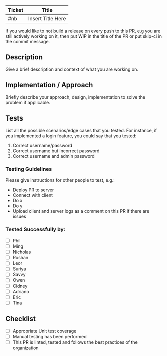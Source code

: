 | Ticket | Title             |
| ------ | ----------------- |
| #nb    | Insert Title Here |

If you would like to not build a release on every push to this PR, e.g you are still actively working on it, then put WIP in the title of the PR or put skip-ci in the commit message.

## Description

Give a brief description and context of what you are working on.

## Implementation / Approach

Briefly describe your approach, design, implementation to solve the problem if applicable.

## Tests

List all the possible scenarios/edge cases that you tested. For instance, if you implemented a login feature, you could say that you tested:

1. Correct username/password
2. Correct username but incorrect password
3. Correct username and admin password

### Testing Guidelines

Please give instructions for other people to test, e.g.:

-   Deploy PR to server
-   Connect with client
-   Do x
-   Do y
-   Upload client and server logs as a comment on this PR if there are issues

### Tested Successfully by:

-   [ ] Phil
-   [ ] Ming
-   [ ] Nicholas
-   [ ] Roshan
-   [ ] Leor
-   [ ] Suriya
-   [ ] Savvy
-   [ ] Owen
-   [ ] Cidney
-   [ ] Adriano
-   [ ] Eric
-   [ ] Tina

## Checklist

-   [ ] Appropriate Unit test coverage
-   [ ] Manual testing has been performed
-   [ ] This PR is linted, tested and follows the best practices of the organization
